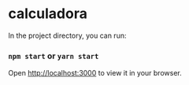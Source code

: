 # calculadora

In the project directory, you can run:

### `npm start` or `yarn start`

Open [http://localhost:3000](http://localhost:3000) to view it in your browser.

